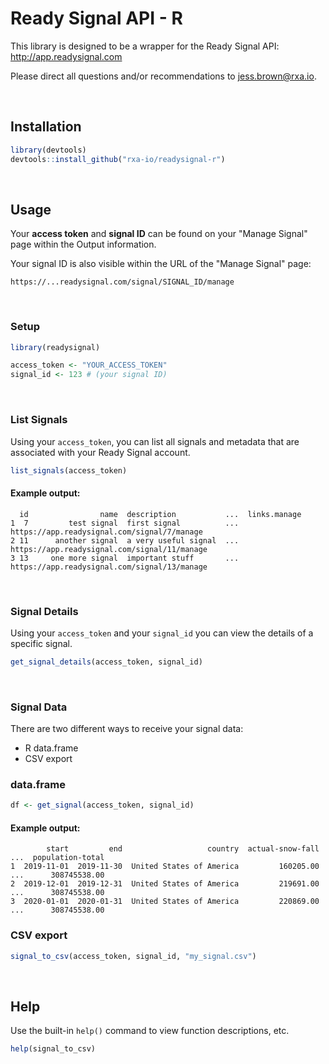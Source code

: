 # Ready Signal API - R
This library is designed to be a wrapper for the Ready Signal API: http://app.readysignal.com

Please direct all questions and/or recommendations to jess.brown@rxa.io.

<br>

## Installation

```R
library(devtools)
devtools::install_github("rxa-io/readysignal-r")
```

<br>

## Usage

Your **access token** and **signal ID** can be found on your "Manage Signal" page within the Output information.

Your signal ID is also visible within the URL of the "Manage Signal" page:
```
https://...readysignal.com/signal/SIGNAL_ID/manage
```

<br>

### Setup

```r
library(readysignal)

access_token <- "YOUR_ACCESS_TOKEN"
signal_id <- 123 # (your signal ID)
```

<br>

### List Signals

Using your ```access_token```, you can list all signals and metadata that are associated with your Ready Signal account.

```r
list_signals(access_token)
```
#### Example output:
```
  id                name  description           ...  links.manage
1  7         test signal  first signal          ...  https://app.readysignal.com/signal/7/manage
2 11      another signal  a very useful signal  ...  https://app.readysignal.com/signal/11/manage
3 13     one more signal  important stuff       ...  https://app.readysignal.com/signal/13/manage
```

<br>

### Signal Details

Using your ```access_token``` and your ```signal_id``` you can view the details of a specific signal.

```r
get_signal_details(access_token, signal_id)
```
<br>

### Signal Data
There are two different ways to receive your signal data:
* R data.frame
* CSV export

### data.frame
```r
df <- get_signal(access_token, signal_id)
```

#### Example output:
```
        start         end                   country  actual-snow-fall  ...  population-total
1  2019-11-01  2019-11-30  United States of America         160205.00  ...      308745538.00
2  2019-12-01  2019-12-31  United States of America         219691.00  ...      308745538.00
3  2020-01-01  2020-01-31  United States of America         220869.00  ...      308745538.00
```

### CSV export 
```r
signal_to_csv(access_token, signal_id, "my_signal.csv")
```

<br>

## Help

Use the built-in `help()` command to view function descriptions, etc.
```r
help(signal_to_csv)
```